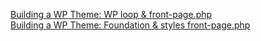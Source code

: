 [Building a WP Theme: WP loop & front-page.php](http://owenroberts.github.io/mmp350/week11/)  
[Building a WP Theme: Foundation & styles front-page.php](http://owenroberts.github.io/mmp350/week11/foundation.html)  